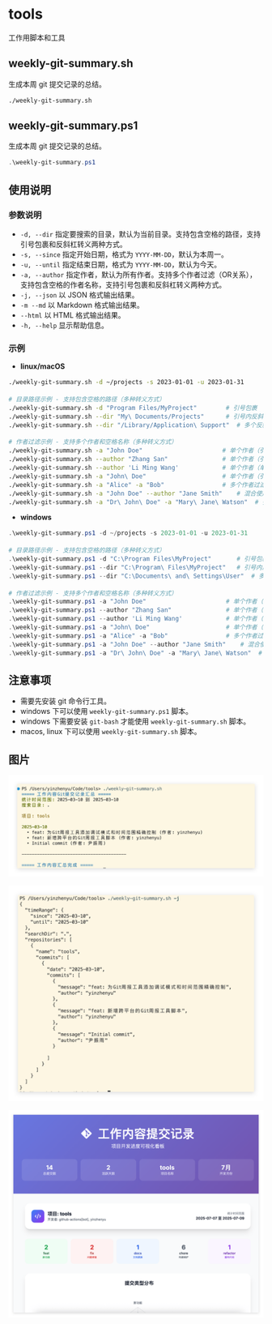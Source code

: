 # tools

工作用脚本和工具

## weekly-git-summary.sh

生成本周 git 提交记录的总结。

```bash
./weekly-git-summary.sh
```

## weekly-git-summary.ps1

生成本周 git 提交记录的总结。

```powershell
.\weekly-git-summary.ps1
```

## 使用说明

### 参数说明

- `-d, --dir` 指定要搜索的目录，默认为当前目录。支持包含空格的路径，支持引号包裹和反斜杠转义两种方式。
- `-s, --since` 指定开始日期，格式为 `YYYY-MM-DD`，默认为本周一。
- `-u, --until` 指定结束日期，格式为 `YYYY-MM-DD`，默认为今天。
- `-a, --author` 指定作者，默认为所有作者。支持多个作者过滤（OR关系），支持包含空格的作者名称，支持引号包裹和反斜杠转义两种方式。
- `-j, --json` 以 JSON 格式输出结果。
- `-m --md` 以 Markdown 格式输出结果。
- `--html` 以 HTML 格式输出结果。
- `-h, --help` 显示帮助信息。

### 示例

- **linux/macOS**

```bash
./weekly-git-summary.sh -d ~/projects -s 2023-01-01 -u 2023-01-31

# 目录路径示例 - 支持包含空格的路径（多种转义方式）
./weekly-git-summary.sh -d "Program Files/MyProject"        # 引号包裹
./weekly-git-summary.sh --dir "My\ Documents/Projects"      # 引号内反斜杠转义
./weekly-git-summary.sh --dir "/Library/Application\ Support"  # 多个反斜杠转义

# 作者过滤示例 - 支持多个作者和空格名称（多种转义方式）
./weekly-git-summary.sh -a "John Doe"                      # 单个作者（引号包裹）
./weekly-git-summary.sh --author "Zhang San"               # 单个作者（引号包裹）
./weekly-git-summary.sh --author 'Li Ming Wang'            # 单个作者（单引号包裹）
./weekly-git-summary.sh -a "John\ Doe"                     # 单个作者（引号内反斜杠转义）
./weekly-git-summary.sh -a "Alice" -a "Bob"                # 多个作者过滤（OR关系）
./weekly-git-summary.sh -a "John Doe" --author "Jane Smith"    # 混合使用短参数和长参数
./weekly-git-summary.sh -a "Dr\ John\ Doe" -a "Mary\ Jane\ Watson"  # 多个作者反斜杠转义
```

- **windows**

```powershell
.\weekly-git-summary.ps1 -d ~/projects -s 2023-01-01 -u 2023-01-31

# 目录路径示例 - 支持包含空格的路径（多种转义方式）
.\weekly-git-summary.ps1 -d "C:\Program Files\MyProject"       # 引号包裹
.\weekly-git-summary.ps1 --dir "C:\Program\ Files\MyProject"   # 引号内反斜杠转义
.\weekly-git-summary.ps1 --dir "C:\Documents\ and\ Settings\User"  # 多个反斜杠转义

# 作者过滤示例 - 支持多个作者和空格名称（多种转义方式）
.\weekly-git-summary.ps1 -a "John Doe"                      # 单个作者（引号包裹）
.\weekly-git-summary.ps1 --author "Zhang San"               # 单个作者（引号包裹） 
.\weekly-git-summary.ps1 --author 'Li Ming Wang'            # 单个作者（单引号包裹）
.\weekly-git-summary.ps1 -a "John\ Doe"                     # 单个作者（引号内反斜杠转义）
.\weekly-git-summary.ps1 -a "Alice" -a "Bob"                # 多个作者过滤（OR关系）
.\weekly-git-summary.ps1 -a "John Doe" --author "Jane Smith"    # 混合使用短参数和长参数
.\weekly-git-summary.ps1 -a "Dr\ John\ Doe" -a "Mary\ Jane\ Watson"  # 多个作者反斜杠转义
```

## 注意事项

- 需要先安装 git 命令行工具。
- windows 下可以使用 `weekly-git-summary.ps1` 脚本。
- windows 下需要安装 `git-bash` 才能使用 `weekly-git-summary.sh` 脚本。
- macos, linux 下可以使用 `weekly-git-summary.sh` 脚本。

## 图片

![weekly-git-summary](./dist/weekly-git-summary-1.png)

![weekly-git-summary](./dist/weekly-git-summary-2.png)

![weekly-git-summary](./dist/weekly-git-summary-3.png)

